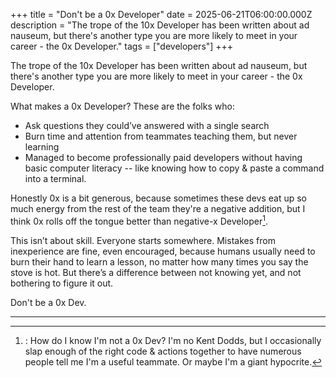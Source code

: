 +++
title = "Don't be a 0x Developer"
date = 2025-06-21T06:00:00.000Z
description = "The trope of the 10x Developer has been written about ad nauseum, but there's another type you are more likely to meet in your career - the 0x Developer."
tags = ["developers"]
+++

The trope of the 10x Developer has been written about ad nauseum, but there's another type you are more likely to meet in your career - the 0x Developer.

What makes a 0x Developer? These are the folks who:

- Ask questions they could’ve answered with a single search
- Burn time and attention from teammates teaching them, but never learning
- Managed to become professionally paid developers without having basic computer literacy -- like knowing how to copy & paste a command into a terminal.

Honestly 0x is a bit generous, because sometimes these devs eat up so much energy from the rest of the team they're a negative addition, but I think 0x rolls off the tongue better than negative-x Developer[^1].

This isn’t about skill. Everyone starts somewhere. Mistakes from inexperience are fine, even encouraged, because humans usually need to burn their hand to learn a lesson, no matter how many times you say the stove is hot. But there’s a difference between not knowing yet, and not bothering to figure it out.

Don't be a 0x Dev.

---

[^1]:: How do I know I'm not a 0x Dev? I'm no Kent Dodds, but I occasionally slap enough of the right code & actions together to have numerous people tell me I'm a useful teammate. Or maybe I'm a giant hypocrite.
